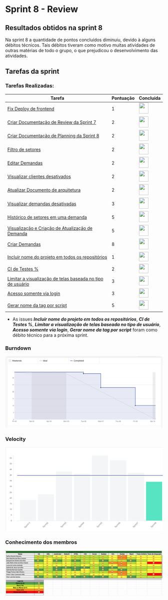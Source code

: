 # Sprint 8 - Review 

## Resultados obtidos na sprint 8

Na sprint 8 a quantidade de pontos concluídos diminuiu, devido à alguns débitos técnicos. Tais débitos tiveram como motivo muitas atividades de outras matérias de todo o grupo, o que prejudicou o desenvolvimento das atividades.

## Tarefas da sprint

### Tarefas Realizadas:

|Tarefa|Pontuação|Concluída|
|--|--|--|
[Fix Deploy de frontend](https://github.com/fga-eps-mds/2020-2-G4/issues/7)|1|<image src="https://i.pinimg.com/originals/21/3d/c0/213dc0ed0a2e69d1978c75bfbcff903a.png" width=30 height=35>|
[Criar Documentação de Review da Sprint 7](https://github.com/fga-eps-mds/2020-2-G4/issues/7)|2|<image src="https://i.pinimg.com/originals/21/3d/c0/213dc0ed0a2e69d1978c75bfbcff903a.png" width=30 height=35>|
[Criar Documentação de Planning da Sprint 8](https://github.com/fga-eps-mds/2020-2-G4/issues/7)|2|<image src="https://i.pinimg.com/originals/21/3d/c0/213dc0ed0a2e69d1978c75bfbcff903a.png" width=30 height=35>|
[Filtro de setores](https://github.com/fga-eps-mds/2020-2-G4/issues/7)|2|<image src="https://i.pinimg.com/originals/21/3d/c0/213dc0ed0a2e69d1978c75bfbcff903a.png" width=30 height=35>|
[Editar Demandas](https://github.com/fga-eps-mds/2020-2-G4/issues/7)|2|<image src="https://i.pinimg.com/originals/21/3d/c0/213dc0ed0a2e69d1978c75bfbcff903a.png" width=30 height=35>|
[Visualizar clientes desativados](https://github.com/fga-eps-mds/2020-2-G4/issues/7)|2|<image src="https://i.pinimg.com/originals/21/3d/c0/213dc0ed0a2e69d1978c75bfbcff903a.png" width=30 height=35>|
[Atualizar Documento de arquitetura](https://github.com/fga-eps-mds/2020-2-G4/issues/7)|2|<image src="https://i.pinimg.com/originals/21/3d/c0/213dc0ed0a2e69d1978c75bfbcff903a.png" width=30 height=35>|
[Visualizar demandas desativadas](https://github.com/fga-eps-mds/2020-2-G4/issues/7)|3|<image src="https://i.pinimg.com/originals/21/3d/c0/213dc0ed0a2e69d1978c75bfbcff903a.png" width=30 height=35>|
[Histórico de setores em uma demanda](https://github.com/fga-eps-mds/2020-2-G4/issues/7)|5|<image src="https://i.pinimg.com/originals/21/3d/c0/213dc0ed0a2e69d1978c75bfbcff903a.png" width=30 height=35>|
[Visualização e Criação de Atualização de Demanda](https://github.com/fga-eps-mds/2020-2-G4/issues/7)|5|<image src="https://i.pinimg.com/originals/21/3d/c0/213dc0ed0a2e69d1978c75bfbcff903a.png" width=30 height=35>|
[Criar Demandas](https://github.com/fga-eps-mds/2020-2-G4/issues/7)|8|<image src="https://i.pinimg.com/originals/21/3d/c0/213dc0ed0a2e69d1978c75bfbcff903a.png" width=30 height=35>|
[Incluir nome do projeto em todos os repositórios](https://github.com/fga-eps-mds/2020-2-G4/issues/7)|1|<image src="https://contmoura.com.br/wp-content/uploads/2019/09/x-png-icon-8.png" width=30 height=30>|
[CI de Testes %](https://github.com/fga-eps-mds/2020-2-G4/issues/7)|2|<image src="https://contmoura.com.br/wp-content/uploads/2019/09/x-png-icon-8.png" width=30 height=30>|
[Limitar a visualização de telas baseada no tipo de usuário](https://github.com/fga-eps-mds/2020-2-G4/issues/7)|3|<image src="https://contmoura.com.br/wp-content/uploads/2019/09/x-png-icon-8.png" width=30 height=30>|
[Acesso somente via login](https://github.com/fga-eps-mds/2020-2-G4/issues/7)|3|<image src="https://contmoura.com.br/wp-content/uploads/2019/09/x-png-icon-8.png" width=30 height=30>|
[Gerar nome da tag por script](https://github.com/fga-eps-mds/2020-2-G4/issues/7)|5|<image src="https://contmoura.com.br/wp-content/uploads/2019/09/x-png-icon-8.png" width=30 height=30>|

- As issues ***Incluir nome do projeto em todos os repositórios***, ***CI de Testes %***, ***Limitar a visualização de telas baseada no tipo de usuário***, ***Acesso somente via login***, ***Gerar nome da tag por script*** foram como débito técnico para a próxima sprint.

### Burndown
 ![imagem](burndown.png)

### Velocity
 ![imagem](velocity.png)

### Conhecimento dos membros
 ![imagem](conhecimento.png)
 